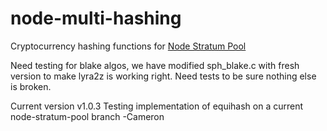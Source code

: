 node-multi-hashing
===============
Cryptocurrency hashing functions for [Node Stratum Pool](https://github.com/foxer666/node-stratum-pool)


Need testing for blake algos, we have modified sph_blake.c with fresh version to make lyra2z is working right. Need tests to be sure nothing else is broken.

Current version v1.0.3
Testing implementation of equihash on a current node-stratum-pool branch -Cameron